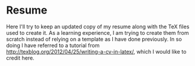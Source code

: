 # Resume
Here I'll try to keep an updated copy of my resume along with the TeX files used to create it.  As a learning experience, I am trying to create them from scratch instead of relying on a template as I have done previously.  In so doing I have referred to a tutorial from http://texblog.org/2012/04/25/writing-a-cv-in-latex/, which I would like to credit here.  

